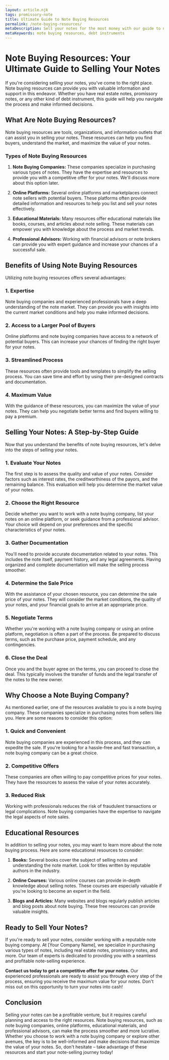 ```yaml
---
layout: article.njk
tags: promissory-note
title: Ultimate Guide to Note Buying Resources
permalink: /note-buying-resources/
metaDescription: Sell your notes for the most money with our guide to note buying resources. Learn how to evaluate your notes, find buyers, and negotiate the best terms.
metaKeywords: note buying resources, debt instruments
---
```


# Note Buying Resources: Your Ultimate Guide to Selling Your Notes

If you're considering selling your notes, you've come to the right place. Note buying resources can provide you with valuable information and support in this endeavor. Whether you have real estate notes, promissory notes, or any other kind of debt instrument, this guide will help you navigate the process and make informed decisions.

## What Are Note Buying Resources?

Note buying resources are tools, organizations, and information outlets that can assist you in selling your notes. These resources can help you find buyers, understand the market, and maximize the value of your notes.

### Types of Note Buying Resources

1. **Note Buying Companies:** These companies specialize in purchasing various types of notes. They have the expertise and resources to provide you with a competitive offer for your notes. We'll discuss more about this option later.

2. **Online Platforms:** Several online platforms and marketplaces connect note sellers with potential buyers. These platforms often provide detailed information and resources to help you list and sell your notes effectively.

3. **Educational Materials:** Many resources offer educational materials like books, courses, and articles about note selling. These materials can empower you with knowledge about the process and market trends.

4. **Professional Advisors:** Working with financial advisors or note brokers can provide you with expert guidance and increase your chances of a successful sale.

## Benefits of Using Note Buying Resources

Utilizing note buying resources offers several advantages:

### 1. Expertise

Note buying companies and experienced professionals have a deep understanding of the note market. They can provide you with insights into the current market conditions and help you make informed decisions.

### 2. Access to a Larger Pool of Buyers

Online platforms and note buying companies have access to a network of potential buyers. This can increase your chances of finding the right buyer for your notes.

### 3. Streamlined Process

These resources often provide tools and templates to simplify the selling process. You can save time and effort by using their pre-designed contracts and documentation.

### 4. Maximum Value

With the guidance of these resources, you can maximize the value of your notes. They can help you negotiate better terms and find buyers willing to pay a premium.

## Selling Your Notes: A Step-by-Step Guide

Now that you understand the benefits of note buying resources, let's delve into the steps of selling your notes.

### 1. Evaluate Your Notes

The first step is to assess the quality and value of your notes. Consider factors such as interest rates, the creditworthiness of the payors, and the remaining balance. This evaluation will help you determine the market value of your notes.

### 2. Choose the Right Resource

Decide whether you want to work with a note buying company, list your notes on an online platform, or seek guidance from a professional advisor. Your choice will depend on your preferences and the specific characteristics of your notes.

### 3. Gather Documentation

You'll need to provide accurate documentation related to your notes. This includes the note itself, payment history, and any legal agreements. Having organized and complete documentation will make the selling process smoother.

### 4. Determine the Sale Price

With the assistance of your chosen resource, you can determine the sale price of your notes. They will consider the market conditions, the quality of your notes, and your financial goals to arrive at an appropriate price.

### 5. Negotiate Terms

Whether you're working with a note buying company or using an online platform, negotiation is often a part of the process. Be prepared to discuss terms, such as the purchase price, payment schedule, and any contingencies.

### 6. Close the Deal

Once you and the buyer agree on the terms, you can proceed to close the deal. This typically involves the transfer of funds and the legal transfer of the notes to the new owner.

## Why Choose a Note Buying Company?

As mentioned earlier, one of the resources available to you is a note buying company. These companies specialize in purchasing notes from sellers like you. Here are some reasons to consider this option:

### 1. Quick and Convenient

Note buying companies are experienced in this process, and they can expedite the sale. If you're looking for a hassle-free and fast transaction, a note buying company can be a great choice.

### 2. Competitive Offers

These companies are often willing to pay competitive prices for your notes. They have the resources to assess the value of your notes accurately.

### 3. Reduced Risk

Working with professionals reduces the risk of fraudulent transactions or legal complications. Note buying companies have the expertise to navigate the legal aspects of note sales.

## Educational Resources

In addition to selling your notes, you may want to learn more about the note buying process. Here are some educational resources to consider:

1. **Books:** Several books cover the subject of selling notes and understanding the note market. Look for titles written by reputable authors in the industry.

2. **Online Courses:** Various online courses can provide in-depth knowledge about selling notes. These courses are especially valuable if you're looking to become an expert in the field.

3. **Blogs and Articles:** Many websites and blogs regularly publish articles and blog posts about note buying. These free resources can provide valuable insights.

## Ready to Sell Your Notes?

If you're ready to sell your notes, consider working with a reputable note buying company. At [Your Company Name], we specialize in purchasing various types of notes, including real estate notes, promissory notes, and more. Our team of experts is dedicated to providing you with a seamless and profitable note-selling experience.

**Contact us today to get a competitive offer for your notes.** Our experienced professionals are ready to assist you through every step of the process, ensuring you receive the maximum value for your notes. Don't miss out on this opportunity to turn your notes into cash!

## Conclusion

Selling your notes can be a profitable venture, but it requires careful planning and access to the right resources. Note buying resources, such as note buying companies, online platforms, educational materials, and professional advisors, can make the process smoother and more lucrative. Whether you choose to work with a note buying company or explore other avenues, the key is to be well-informed and make decisions that maximize the value of your notes. So, don't hesitate – take advantage of these resources and start your note-selling journey today!